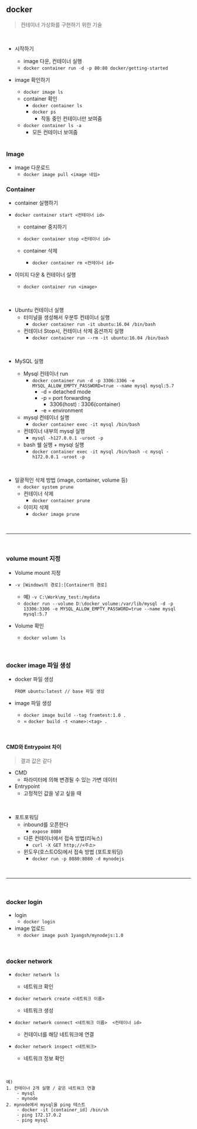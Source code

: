 ## docker

> 컨테이너 가상화를 구현하기 위한 기술

<br/>

- 시작하기

  -  image 다운, 컨테이너 실행
    - `docker container run -d -p 80:80 docker/getting-started`
  
- image 확인하기
  - `docker image ls`
  - container 확인
    - `docker container ls`
    - `docker ps`
      - 작동 중인 컨테이너만 보여줌
  - `docker container ls -a`
      - 모든 컨테이너 보여줌

  <br/>

  

### Image

  - image 다운로드
    - `docker image pull <image 네임>`

  

### Container

  - container 실행하기
  
- `docker container start <컨테이너 id>`
  
  -  container 중지하기
     
  -  `docker container stop <컨테이너 id>`
     
  - container 삭제
    
    - `docker container rm <컨테이너 id>`
  
-  이미지 다운 & 컨테이너 실행
  
   -  `docker container run <image>`
  
     

<br>

- Ubuntu 컨테이너 실행
  - 터미널을 생성해서 우분투 컨테이너 실행
    - `docker container run -it ubuntu:16.04 /bin/bash `
  - 컨테이너 Stop시, 컨테이너 삭제 옵션까지 실행
    - `docker container run --rm -it ubuntu:16.04 /bin/bash `

<br>

- MySQL 실행

  - Mysql 컨테이너 run
    - `docker container run -d -p 3306:3306 -e MYSQL_ALLOW_EMPTY_PASSWORD=true --name mysql mysql:5.7 `
      - -d = detached mode
      - -p = port forwarding
        - 3306(host) : 3306(container)
      - -e = environment
  - mysql 컨테이너 실행
    - `docker container exec -it mysql /bin/bash`
  - 컨테이너 내부의 mysql 실행
    - `mysql -h127.0.0.1 -uroot -p`
  - bash 쉘 실행 + mysql 실행
    - `docker container exec -it mysql /bin/bash -c mysql -h172.0.0.1 -uroot -p`

<br/>

- 일괄적인 삭제 방법 (image, container, volume 등)
  - `docker system prune`
  - 컨테이너 삭제
    - `docker container prune`
  - 이미지 삭제
    - `docker image prune`

<br/>

---

<br/>

### volume mount 지정

- Volume mount 지정
  
- `-v [Windows의 경로]:[Container의 경로]`
    - 예) `-v C:\Work\my_test:/mydata`
  - `docker run --volume D:\docker_volume:/var/lib/mysql -d -p 13306:3306 -e MYSQL_ALLOW_EMPTY_PASSWORD=true --name mysql mysql:5.7 `
  
- Volume 확인

  - `docker volumn ls`

  

<br/>

### docker image 파일 생성

- docker 파일 생성

  ```
  FROM ubuntu:latest // base 파일 생성
  ```

- image 파일 생성

  - `docker image build --tag fromtest:1.0 .`
  - = `docker build -t <name>:<tag> .`

<br/>

#### CMD와 Entrypoint 차이

> 결과 값은 같다

- CMD
  - 파라미터에 의해 변경될 수 있는 가변 데이터
- Entrypoint
  - 고정적인 값을 넣고 싶을 때

<br/>

- 포트포워딩
  - inbound를 오픈한다
    - `expose 8080`
  - 다른 컨테이너에서 접속 방법(리눅스)
    - `curl -X GET http;//<주소>`
  - 윈도우(호스트OS)에서 접속 방법 (포트포워딩)
    - `docker run -p 8080:8080 -d mynodejs`

<br/>

---

<br/>

### docker login

- login
  - `docker login`
- image 업로드
  - `docker image push 1yangsh/mynodejs:1.0`

<br/>

### docker network

- `docker network ls`
  - 네트워크 확인
- `docker network create <네트워크 이름>`
  - 네트워크 생성

- `docker network connect <네트워크 이름>  <컨테이너 id>`
  - 컨테이너를 해당 네트워크에 연결
- `docker network inspect <네트워크>`
  - 네트워크 정보 확인

<br/>

```
예) 
1. 컨테이너 2개 실행 / 같은 네트워크 연결
	- mysql
	- mynode
2. mynode에서 mysql을 ping 테스트
	- docker -it [container_id] /bin/sh
    - ping 172.17.0.2
    - ping mysql
   
```





